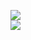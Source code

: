 [![](https://img.shields.io/badge/Made%20With-Github%20Spray-lightgrey.svg?style=for-the-badge&logo=github)](https://github.com/Annihil/github-spray#13116)  
[![](https://i.imgur.com/2DrTn0Z.gif)](https://github.com/Annihil/github-spray)